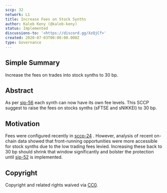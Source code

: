 ```yaml
---
sccp: 32
network: L1
title: Increase Fees on Stock Synths
author: Kaleb Keny (@kaleb-keny)
status: Implemented
discussions-to: '<https://discord.gg/XzQjCf>'
created: 2020-07-03T00:00:00.000Z
type: Governance
---
```


## Simple Summary

Increase the fees on trades into stock synths to 30 bp.

## Abstract

<!--A short (~200 word) description of the variable change proposed.-->

As per [sip-56](https://github.com/Synthetixio/SIPs/blob/master/SIPS/sip-56.md) each synth can now have its own fee levels. This SCCP suggest to raise the fees on stocks synths (sFTSE and sNIKKEI) to 30 bp.

## Motivation

Fees were configured recently in [sccp-24](https://sips.synthetix.io/sccp/sccp-24) . However, analysis of recent on-chain data showed that front-running opportunities were more accessible for stock synths due to the low trading fees levied. Increasing these back to 30 bp should shrink that window significantly and bolster the protection until [sip-52](https://sips.synthetix.io/sips/sip-52) is implemented.

## Copyright

Copyright and related rights waived via [CC0](https://creativecommons.org/publicdomain/zero/1.0/).
